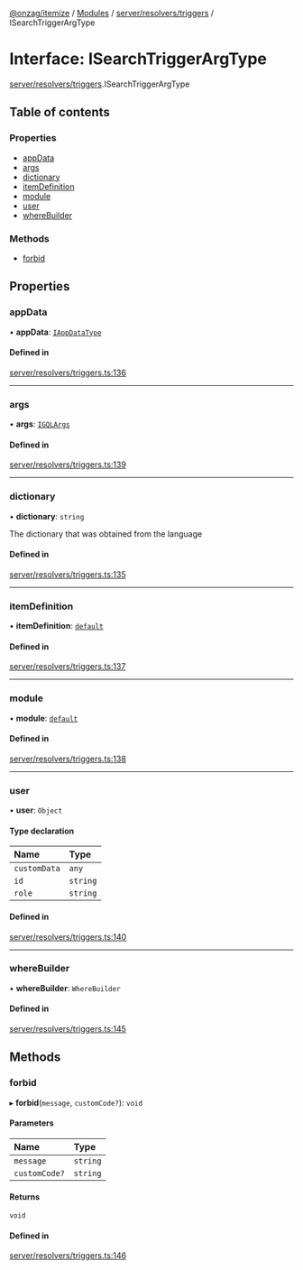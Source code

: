 [@onzag/itemize](../README.md) / [Modules](../modules.md) / [server/resolvers/triggers](../modules/server_resolvers_triggers.md) / ISearchTriggerArgType

# Interface: ISearchTriggerArgType

[server/resolvers/triggers](../modules/server_resolvers_triggers.md).ISearchTriggerArgType

## Table of contents

### Properties

- [appData](server_resolvers_triggers.ISearchTriggerArgType.md#appdata)
- [args](server_resolvers_triggers.ISearchTriggerArgType.md#args)
- [dictionary](server_resolvers_triggers.ISearchTriggerArgType.md#dictionary)
- [itemDefinition](server_resolvers_triggers.ISearchTriggerArgType.md#itemdefinition)
- [module](server_resolvers_triggers.ISearchTriggerArgType.md#module)
- [user](server_resolvers_triggers.ISearchTriggerArgType.md#user)
- [whereBuilder](server_resolvers_triggers.ISearchTriggerArgType.md#wherebuilder)

### Methods

- [forbid](server_resolvers_triggers.ISearchTriggerArgType.md#forbid)

## Properties

### appData

• **appData**: [`IAppDataType`](server.IAppDataType.md)

#### Defined in

[server/resolvers/triggers.ts:136](https://github.com/onzag/itemize/blob/f2f29986/server/resolvers/triggers.ts#L136)

___

### args

• **args**: [`IGQLArgs`](gql_querier.IGQLArgs.md)

#### Defined in

[server/resolvers/triggers.ts:139](https://github.com/onzag/itemize/blob/f2f29986/server/resolvers/triggers.ts#L139)

___

### dictionary

• **dictionary**: `string`

The dictionary that was obtained from the language

#### Defined in

[server/resolvers/triggers.ts:135](https://github.com/onzag/itemize/blob/f2f29986/server/resolvers/triggers.ts#L135)

___

### itemDefinition

• **itemDefinition**: [`default`](../classes/base_Root_Module_ItemDefinition.default.md)

#### Defined in

[server/resolvers/triggers.ts:137](https://github.com/onzag/itemize/blob/f2f29986/server/resolvers/triggers.ts#L137)

___

### module

• **module**: [`default`](../classes/base_Root_Module.default.md)

#### Defined in

[server/resolvers/triggers.ts:138](https://github.com/onzag/itemize/blob/f2f29986/server/resolvers/triggers.ts#L138)

___

### user

• **user**: `Object`

#### Type declaration

| Name | Type |
| :------ | :------ |
| `customData` | `any` |
| `id` | `string` |
| `role` | `string` |

#### Defined in

[server/resolvers/triggers.ts:140](https://github.com/onzag/itemize/blob/f2f29986/server/resolvers/triggers.ts#L140)

___

### whereBuilder

• **whereBuilder**: `WhereBuilder`

#### Defined in

[server/resolvers/triggers.ts:145](https://github.com/onzag/itemize/blob/f2f29986/server/resolvers/triggers.ts#L145)

## Methods

### forbid

▸ **forbid**(`message`, `customCode?`): `void`

#### Parameters

| Name | Type |
| :------ | :------ |
| `message` | `string` |
| `customCode?` | `string` |

#### Returns

`void`

#### Defined in

[server/resolvers/triggers.ts:146](https://github.com/onzag/itemize/blob/f2f29986/server/resolvers/triggers.ts#L146)
